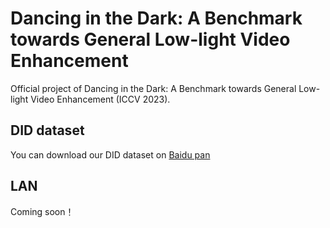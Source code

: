 # Dancing in the Dark: A Benchmark towards General Low-light Video Enhancement
Official project of Dancing in the Dark: A Benchmark towards General Low-light Video Enhancement (ICCV 2023).

## DID dataset
You can download our DID dataset on [Baidu pan](https://pan.baidu.com/s/1dSx-XxKd7MVwh9xPLvZn3A?pwd=nomy)

## LAN
Coming soon！
